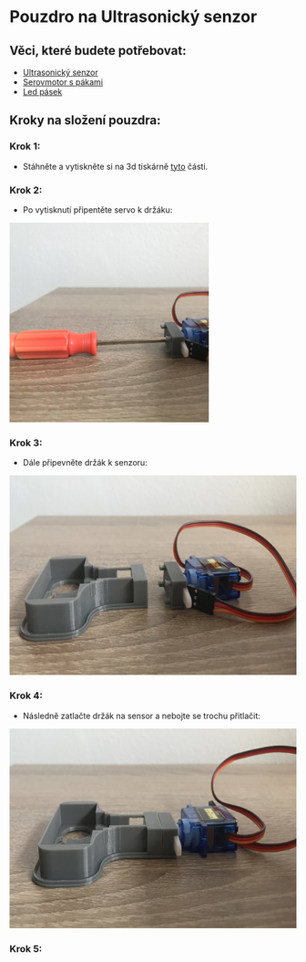 # Pouzdro na Ultrasonický senzor

## Věci, které budete potřebovat:

* [Ultrasonický senzor](https://www.mall.cz/hracky-rozvoj-aktivita/ostatni-hy-srf05-ultrazvukovy-senzor-100111860112?utm_source=google_organic_shopping&utm_medium=organic)
* [Serovmotor s pákami](https://dratek.cz/arduino/897-eses-servo-motor-9g.html?gclid=Cj0KCQjw7PCjBhDwARIsANo7CgnI6uDLzxxIQLcyTPE7dsFn0WTo0lLdOpigC8M7lxas-uX0V5HISoEaAs1nEALw_wcB)
* [Led pásek](https://www.digitalni-led.cz/product/digitalni-adresovatelne-led-pasky-ws2811/ws2812b-5v/led-pasek-digitalni-ws2812b_-5v_-30led_m/99)

## Kroky na složení pouzdra:

### Krok 1:
* Stáhněte a vytiskněte si na 3d tiskárně [tyto](./US_Kryt_STL) části.
  
### Krok 2:
* Po vytisknutí připentěte servo k držáku:
<img src="./Pictures/20230614_123503609_iOS_edited.jpg" width="350" height="350">

### Krok 3:
* Dále připevněte držák k senzoru:
<img src="./Pictures/20230614_123509347_iOS_edited.jpg" width="600" height="350">

### Krok 4:
* Následně zatlačte držák na sensor a nebojte se trochu přitlačit:
<img src="./Pictures/20230614_123606932_iOS_edited.jpg" width="600" height="350">

### Krok 5:
